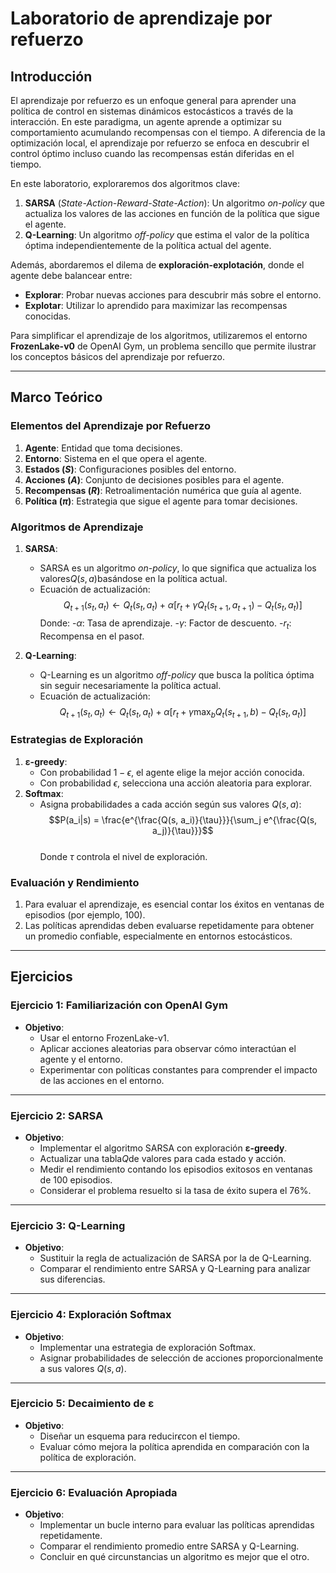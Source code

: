 # **Laboratorio de aprendizaje por refuerzo**
## **Introducción**

El aprendizaje por refuerzo es un enfoque general para aprender una política de control en sistemas dinámicos estocásticos a través de la interacción. En este paradigma, un agente aprende a optimizar su comportamiento acumulando recompensas con el tiempo. A diferencia de la optimización local, el aprendizaje por refuerzo se enfoca en descubrir el control óptimo incluso cuando las recompensas están diferidas en el tiempo.

En este laboratorio, exploraremos dos algoritmos clave:
1. **SARSA** (*State-Action-Reward-State-Action*): Un algoritmo *on-policy* que actualiza los valores de las acciones en función de la política que sigue el agente.
2. **Q-Learning**: Un algoritmo *off-policy* que estima el valor de la política óptima independientemente de la política actual del agente.

Además, abordaremos el dilema de **exploración-explotación**, donde el agente debe balancear entre:
- **Explorar**: Probar nuevas acciones para descubrir más sobre el entorno.
- **Explotar**: Utilizar lo aprendido para maximizar las recompensas conocidas.

Para simplificar el aprendizaje de los algoritmos, utilizaremos el entorno **FrozenLake-v0** de OpenAI Gym, un problema sencillo que permite ilustrar los conceptos básicos del aprendizaje por refuerzo.

---

## **Marco Teórico**

### **Elementos del Aprendizaje por Refuerzo**
1. **Agente**: Entidad que toma decisiones.
2. **Entorno**: Sistema en el que opera el agente.
3. **Estados ($S$)**: Configuraciones posibles del entorno.
4. **Acciones ($A$)**: Conjunto de decisiones posibles para el agente.
5. **Recompensas ($R$)**: Retroalimentación numérica que guía al agente.
6. **Política ($\pi$)**: Estrategia que sigue el agente para tomar decisiones.

### **Algoritmos de Aprendizaje**

1. **SARSA**:
   - SARSA es un algoritmo *on-policy*, lo que significa que actualiza los valores$Q(s, a)$basándose en la política actual.
   - Ecuación de actualización:
   $$Q_{t+1}(s_t, a_t) \leftarrow Q_t(s_t, a_t) + \alpha \left[ r_t + \gamma Q_t(s_{t+1}, a_{t+1}) - Q_t(s_t, a_t) \right]$$
     Donde:
     -$\alpha$: Tasa de aprendizaje.
     -$\gamma$: Factor de descuento.
     -$r_t$: Recompensa en el paso$t$.

2. **Q-Learning**:
   - Q-Learning es un algoritmo *off-policy* que busca la política óptima sin seguir necesariamente la política actual.
   - Ecuación de actualización:
   $$Q_{t+1}(s_t, a_t) \leftarrow Q_t(s_t, a_t) + \alpha \left[ r_t + \gamma \max_b Q_t(s_{t+1}, b) - Q_t(s_t, a_t) \right]$$

### **Estrategias de Exploración**
1. **ε-greedy**:
   - Con probabilidad $1-\epsilon$, el agente elige la mejor acción conocida.
   - Con probabilidad $\epsilon$, selecciona una acción aleatoria para explorar.
2. **Softmax**:
   - Asigna probabilidades a cada acción según sus valores $Q(s, a)$:
   $$P(a_i|s) = \frac{e^{\frac{Q(s, a_i)}{\tau}}}{\sum_j e^{\frac{Q(s, a_j)}{\tau}}}$$  
     Donde $\tau$ controla el nivel de exploración.

### **Evaluación y Rendimiento**
1. Para evaluar el aprendizaje, es esencial contar los éxitos en ventanas de episodios (por ejemplo, 100).
2. Las políticas aprendidas deben evaluarse repetidamente para obtener un promedio confiable, especialmente en entornos estocásticos.

---

## **Ejercicios**

### **Ejercicio 1: Familiarización con OpenAI Gym**
- **Objetivo**:
  - Usar el entorno FrozenLake-v1.
  - Aplicar acciones aleatorias para observar cómo interactúan el agente y el entorno.
  - Experimentar con políticas constantes para comprender el impacto de las acciones en el entorno.

---

### **Ejercicio 2: SARSA**
- **Objetivo**:
  - Implementar el algoritmo SARSA con exploración **ε-greedy**.
  - Actualizar una tabla$Q$de valores para cada estado y acción.
  - Medir el rendimiento contando los episodios exitosos en ventanas de 100 episodios.
  - Considerar el problema resuelto si la tasa de éxito supera el 76%.

---

### **Ejercicio 3: Q-Learning**
- **Objetivo**:
  - Sustituir la regla de actualización de SARSA por la de Q-Learning.
  - Comparar el rendimiento entre SARSA y Q-Learning para analizar sus diferencias.

---

### **Ejercicio 4: Exploración Softmax**
- **Objetivo**:
  - Implementar una estrategia de exploración Softmax.
  - Asignar probabilidades de selección de acciones proporcionalmente a sus valores $Q(s, a)$.

---

### **Ejercicio 5: Decaimiento de ε**
- **Objetivo**:
  - Diseñar un esquema para reducir$\epsilon$con el tiempo.
  - Evaluar cómo mejora la política aprendida en comparación con la política de exploración.

---

### **Ejercicio 6: Evaluación Apropiada**
- **Objetivo**:
  - Implementar un bucle interno para evaluar las políticas aprendidas repetidamente.
  - Comparar el rendimiento promedio entre SARSA y Q-Learning.
  - Concluir en qué circunstancias un algoritmo es mejor que el otro.

